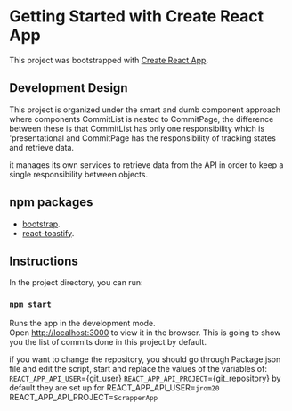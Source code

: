 # Getting Started with Create React App

This project was bootstrapped with [Create React App](https://github.com/facebook/create-react-app).

## Development Design

This project is organized under the smart and dumb component approach where components CommitList is nested to CommitPage, the difference between these is that CommitList has only one responsibility which is 'presentational and CommitPage has the responsibility of tracking states and retrieve data.

it manages its own services to retrieve data from the API in order to keep a single responsibility between objects.

## npm packages

- [bootstrap](https://getbootstrap.com/docs/4.1/content/tables/).
- [react-toastify](https://www.npmjs.com/package/react-toastify).

## Instructions

In the project directory, you can run:

### `npm start`

Runs the app in the development mode.\
Open [http://localhost:3000](http://localhost:3000) to view it in the browser. This is going to show you the list of commits done in this project by default.

if you want to change the repository, you should go through Package.json file and edit the script, start and replace the values of the variables of: `REACT_APP_API_USER`={git_user} `REACT_APP_API_PROJECT`={git_repository} by default they are set up for REACT_APP_API_USER=`jrom20` REACT_APP_API_PROJECT=`ScrapperApp`
